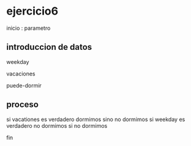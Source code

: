 # ejercicio6

inicio : parametro
## introduccion de datos

<p>weekday</p>
<p>vacaciones </p>
<p>puede-dormir</p>


## proceso
<p>si vacationes es verdadero dormimos sino no dormimos si weekday es verdadero no dormimos si no dormimos</p>

 fin
 